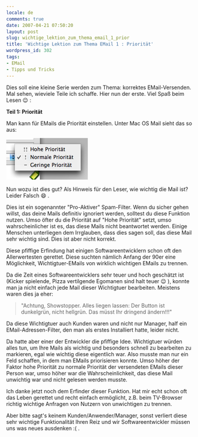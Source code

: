 ```yaml
---
locale: de
comments: true
date: 2007-04-21 07:50:20
layout: post
slug: wichtige_lektion_zum_thema_email_1_prior
title: 'Wichtige Lektion zum Thema EMail 1 : Priorität'
wordpress_id: 302
tags:
- EMail
- Tipps und Tricks
---
```


Dies soll eine kleine Serie werden zum Thema: korrektes EMail-Versenden. Mal
sehen, wieviele Teile ich schaffe. Hier nun der erste. Viel Spaß beim Lesen :wink: :

**Teil 1: Priorität**

Man kann für EMails die Priorität einstellen. Unter Mac OS Mail sieht das so
aus:

![](/images/2007-04-21-wichtige_lektion_zum_thema_email_1_prior/Email_Prioritaet.png)

Nun wozu ist dies gut? Als Hinweis für den Leser, wie wichtig die Mail ist?
Leider Falsch :smile: .

Dies ist ein sogenannter "Pro-Aktiver" Spam-Filter. Wenn du sicher gehen
willst, das deine Mails definitiv ignoriert werden, solltest du diese Funktion
nutzen. Umso öfter du die Priorität auf "Hohe Priorität" setzt, umso
wahrscheinlicher ist es, das diese Mails nicht beantwortet werden. Einige
Menschen unterliegen dem Irrglauben, dass dies sagen soll, das diese Mail sehr
wichtig sind. Dies ist aber nicht korrekt.

Diese pfiffige Erfindung hat einigen Softwareentwicklern schon oft den
Allerwertesten gerettet. Diese suchten nämlich Anfang der 90er eine
Möglichkeit, Wichtigtuer-EMails von wirklich wichtigen EMails zu trennen. 

Da die Zeit eines Softwareentwicklers sehr teuer und hoch geschätzt ist (Kicker
spielende, Pizza vertilgende Egomanen sind halt teuer :wink: ), konnte man ja nicht
einfach jede Mail dieser Wichtigtuer bearbeiten. Meistens waren dies ja eher: 

> "Achtung, Showstopper. Alles liegen lassen: Der Button ist dunkelgrün, nicht
> hellgrün. Das müsst Ihr dringend ändern!!!"

Da diese Wichtigtuer auch Kunden waren und nicht nur Manager, half ein
EMail-Adressen-Filter, den man als erstes Installiert hatte, leider nicht.

Da hatte aber einer der Entwickler die pfiffige Idee. Wichtigtuer würden alles
tun, um Ihre Mails als wichtig und besonders schnell zu bearbeiten zu
markieren, egal wie wichtig diese eigentlich war. Also musste man nur ein Feld
schaffen, in dem man EMails priorisieren konnte. Umso höher der Faktor hohe
Priorität zu normale Priorität der versendeten EMails dieser Person war, umso
höher war die Wahrscheinlichkeit, das diese Mail unwichtig war und nicht
gelesen werden musste.

Ich danke jetzt noch dem Erfinder dieser Funktion. Hat mir echt schon oft das
Leben gerettet und recht einfach ermöglicht, z.B. beim TV-Browser richtig
wichtige Anfragen von Nutzern von unwichtigen zu trennen.

Aber bitte sagt's keinem Kunden/Anwender/Manager, sonst verliert diese sehr
wichtige Funktionalität Ihren Reiz und wir Softwareentwickler müssen uns was
neues ausdenken :( .
